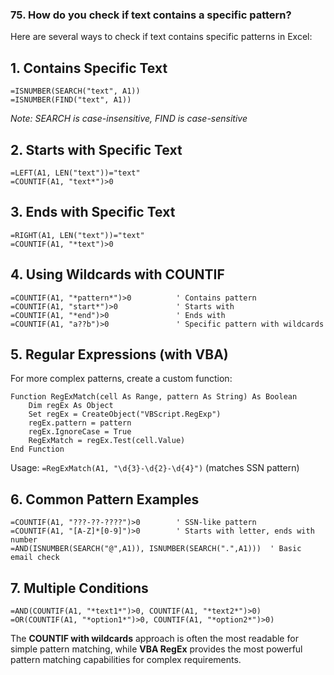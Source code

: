 ### 75. **How do you check if text contains a specific pattern?**

Here are several ways to check if text contains specific patterns in Excel:

## **1. Contains Specific Text**
```excel
=ISNUMBER(SEARCH("text", A1))
=ISNUMBER(FIND("text", A1))
```
*Note: SEARCH is case-insensitive, FIND is case-sensitive*

## **2. Starts with Specific Text**
```excel
=LEFT(A1, LEN("text"))="text"
=COUNTIF(A1, "text*")>0
```

## **3. Ends with Specific Text**
```excel
=RIGHT(A1, LEN("text"))="text"
=COUNTIF(A1, "*text")>0
```

## **4. Using Wildcards with COUNTIF**
```excel
=COUNTIF(A1, "*pattern*")>0          ' Contains pattern
=COUNTIF(A1, "start*")>0             ' Starts with
=COUNTIF(A1, "*end")>0               ' Ends with
=COUNTIF(A1, "a??b")>0               ' Specific pattern with wildcards
```

## **5. Regular Expressions (with VBA)**
For more complex patterns, create a custom function:
```vba
Function RegExMatch(cell As Range, pattern As String) As Boolean
    Dim regEx As Object
    Set regEx = CreateObject("VBScript.RegExp")
    regEx.pattern = pattern
    regEx.IgnoreCase = True
    RegExMatch = regEx.Test(cell.Value)
End Function
```
Usage: `=RegExMatch(A1, "\d{3}-\d{2}-\d{4}")` (matches SSN pattern)

## **6. Common Pattern Examples**
```excel
=COUNTIF(A1, "???-??-????")>0        ' SSN-like pattern
=COUNTIF(A1, "[A-Z]*[0-9]")>0        ' Starts with letter, ends with number
=AND(ISNUMBER(SEARCH("@",A1)), ISNUMBER(SEARCH(".",A1)))  ' Basic email check
```

## **7. Multiple Conditions**
```excel
=AND(COUNTIF(A1, "*text1*")>0, COUNTIF(A1, "*text2*")>0)
=OR(COUNTIF(A1, "*option1*")>0, COUNTIF(A1, "*option2*")>0)
```

The **COUNTIF with wildcards** approach is often the most readable for simple pattern matching, while **VBA RegEx** provides the most powerful pattern matching capabilities for complex requirements.

